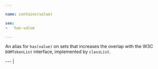 ```yaml
---

name: contains(value)

see:
-   has-value

---
```


An alias for `has(value)` on sets that increases the overlap with the W3C
`DOMTokenList` interface, implemented by `classList`.

--- |

